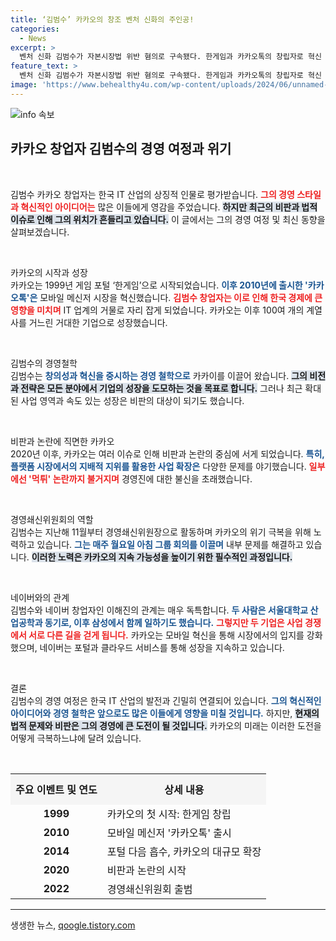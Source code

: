 ```yaml
---
title: ‘김범수’ 카카오의 창조 벤처 신화의 주인공!
categories:
  - News
excerpt: >
  벤처 신화 김범수가 자본시장법 위반 혐의로 구속됐다. 한게임과 카카오톡의 창립자로 혁신 아이콘으로 불리던 그가 비판의 중심에 서게 된 이유는? 과거와 현재를 아우르는 그의 이야기 속으로 들어가 보세요!
feature_text: >
  벤처 신화 김범수가 자본시장법 위반 혐의로 구속됐다. 한게임과 카카오톡의 창립자로 혁신 아이콘으로 불리던 그가 비판의 중심에 서게 된 이유는? 과거와 현재를 아우르는 그의 이야기 속으로 들어가 보세요!
image: 'https://www.behealthy4u.com/wp-content/uploads/2024/06/unnamed-file.png'
---
```


<p><img src="https://www.behealthy4u.com/wp-content/uploads/2024/06/unnamed-file.png" alt="info 속보" /></p>

<h2 data-ke-size="size26">카카오 창업자 김범수의 경영 여정과 위기</h2>

<p data-ke-size="size16">&nbsp;</p>

<p>김범수 카카오 창업자는 한국 IT 산업의 상징적 인물로 평가받습니다. <b><span style="color: #ee2323;">그의 경영 스타일과 혁신적인 아이디어는</span></b> 많은 이들에게 영감을 주었습니다. <b><span style="background-color: #21538527;">하지만 최근의 비판과 법적 이슈로 인해 그의 위치가 흔들리고 있습니다.</span></b> 이 글에서는 그의 경영 여정 및 최신 동향을 살펴보겠습니다.</p>

<p data-ke-size="size16">&nbsp;</p>

<p>카카오의 시작과 성장<br />
카카오는 1999년 게임 포털 ‘한게임’으로 시작되었습니다. <b><span style="color: #1a5490;">이후 2010년에 출시한 '카카오톡'은</span></b> 모바일 메신저 시장을 혁신했습니다. <b><span style="color: #ee2323;">김범수 창업자는 이로 인해 한국 경제에 큰 영향을 미치며</span></b> IT 업계의 거물로 자리 잡게 되었습니다. 카카오는 이후 100여 개의 계열사를 거느린 거대한 기업으로 성장했습니다.</p>

<p data-ke-size="size16">&nbsp;</p>

<p>김범수의 경영철학<br />
김범수는 <b><span style="color: #1a5490;">창의성과 혁신을 중시하는 경영 철학으로</span></b> 카카이를 이끌어 왔습니다. <b><span style="background-color: #21538527;">그의 비전과 전략은 모든 분야에서 기업의 성장을 도모하는 것을 목표로 합니다.</span></b> 그러나 최근 확대된 사업 영역과 속도 있는 성장은 비판의 대상이 되기도 했습니다.</p>

<p data-ke-size="size16">&nbsp;</p>

<p>비판과 논란에 직면한 카카오<br />
2020년 이후, 카카오는 여러 이슈로 인해 비판과 논란의 중심에 서게 되었습니다. <b><span style="color: #1a5490;">특히, 플랫폼 시장에서의 지배적 지위를 활용한 사업 확장은</span></b> 다양한 문제를 야기했습니다. <b><span style="color: #ee2323;">일부에선 '먹튀' 논란까지 불거지며</span></b> 경영진에 대한 불신을 초래했습니다.</p>

<p data-ke-size="size16">&nbsp;</p>

<p>경영쇄신위원회의 역할<br />
김범수는 지난해 11월부터 경영쇄신위원장으로 활동하며 카카오의 위기 극복을 위해 노력하고 있습니다. <b><span style="color: #1a5490;">그는 매주 월요일 아침 그룹 회의를 이끌며</span></b> 내부 문제를 해결하고 있습니다. <b><span style="background-color: #21538527;">이러한 노력은 카카오의 지속 가능성을 높이기 위한 필수적인 과정입니다.</span></b></p>

<p data-ke-size="size16">&nbsp;</p>

<p>네이버와의 관계<br />
김범수와 네이버 창업자인 이해진의 관계는 매우 독특합니다. <b><span style="color: #1a5490;">두 사람은 서울대학교 산업공학과 동기로, 이후 삼성에서 함께 일하기도 했습니다.</span></b> <b><span style="color: #ee2323;">그렇지만 두 기업은 사업 경쟁에서 서로 다른 길을 걷게 됩니다.</span></b> 카카오는 모바일 혁신을 통해 시장에서의 입지를 강화했으며, 네이버는 포털과 클라우드 서비스를 통해 성장을 지속하고 있습니다.</p>

<p data-ke-size="size16">&nbsp;</p>

<p>결론<br />
김범수의 경영 여정은 한국 IT 산업의 발전과 긴밀히 연결되어 있습니다. <b><span style="color: #1a5490;">그의 혁신적인 아이디어와 경영 철학은 앞으로도 많은 이들에게 영향을 미칠 것입니다.</span></b> 하지만, <b><span style="background-color: #21538527;">현재의 법적 문제와 비판은 그의 경영에 큰 도전이 될 것입니다.</span></b> 카카오의 미래는 이러한 도전을 어떻게 극복하느냐에 달려 있습니다.</p>

<p data-ke-size="size16">&nbsp;</p> 

<table style="width:100%; border-collapse: collapse;">
  <tr>
    <th style="text-align: center; height: 50px; background-color: #f5f5f5;"><b>주요 이벤트 및 연도</b></th>
    <th style="text-align: center; height: 50px; background-color: #f5f5f5;"><b>상세 내용</b></th>
  </tr>
  <tr>
    <td style="text-align: center; height: 17px;"><b>1999</b></td>
    <td style="text-align: left; height: 17px;">카카오의 첫 시작: 한게임 창립</td>
  </tr>
  <tr>
    <td style="text-align: center; height: 17px;"><b>2010</b></td>
    <td style="text-align: left; height: 17px;">모바일 메신저 '카카오톡' 출시</td>
  </tr>
  <tr>
    <td style="text-align: center; height: 17px;"><b>2014</b></td>
    <td style="text-align: left; height: 17px;">포털 다음 흡수, 카카오의 대규모 확장</td>
  </tr>
  <tr>
    <td style="text-align: center; height: 17px;"><b>2020</b></td>
    <td style="text-align: left; height: 17px;">비판과 논란의 시작</td>
  </tr>
  <tr>
    <td style="text-align: center; height: 17px;"><b>2022</b></td>
    <td style="text-align: left; height: 17px;">경영쇄신위원회 출범</td>
  </tr>
</table>

<hr>
생생한 뉴스, <a href="https://qoogle.tistory.com" rel="dofollow">qoogle.tistory.com</a>


